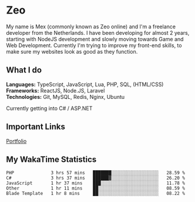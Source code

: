 # Zeo
My name is Mex (commonly known as Zeo online) and I'm a freelance developer from the Netherlands. I have been developing for almost 2 years, starting with NodeJS development and slowly moving towards Game and Web Development. Currently I'm trying to improve my front-end skills, to make sure my websites look as good as they function.

## What I do
**Languages:** TypeScript, JavaScript, Lua, PHP, SQL, (HTML/CSS)<br/>
**Frameworks:** ReactJS, Node.JS, Laravel<br/>
**Technologies:** Git, MySQL, Redis, Nginx, Ubuntu<br/>

Currently getting into C# / ASP.NET

## Important Links
[Portfolio](https://zeodev.cc)

## My WakaTime Statistics
<!--START_SECTION:waka-->
```text
PHP              3 hrs 57 mins   ███████░░░░░░░░░░░░░░░░░░   28.59 % 
C#               3 hrs 37 mins   ██████▓░░░░░░░░░░░░░░░░░░   26.20 % 
JavaScript       1 hr 37 mins    ███░░░░░░░░░░░░░░░░░░░░░░   11.78 % 
Other            1 hr 11 mins    ██░░░░░░░░░░░░░░░░░░░░░░░   08.59 % 
Blade Template   1 hr 8 mins     ██░░░░░░░░░░░░░░░░░░░░░░░   08.22 % 
```
<!--END_SECTION:waka-->
